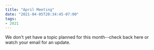 ```yaml
---
title: "April Meeting"
date: "2021-04-05T20:34:45-07:00"
tags:
- 2021
---
```


<p>We don't yet have a topic planned for this month--check back here or watch your email for an update.</p>
